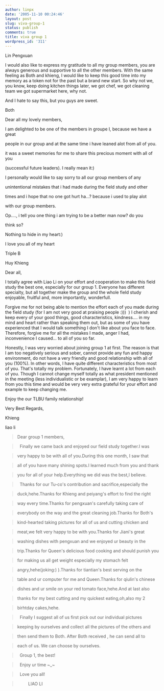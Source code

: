 ```yaml
---
author: linpx
date: '2005-11-10 00:24:46'
layout: post
slug: viva-group-1
status: publish
comments: true
title: viva group 1
wordpress_id: '311'
---
```


  

Lin Pengxuan

  

I would also like to express my gratitude to all my group members, you are
always generous and supportive to all the other members. With the same feeling
as Both and khieng, I would like to keep this good time into my memory as a
token not for the past but a brand new start. So why not we, you know, keep
doing kitchen things later, we got chef, we got cleaning team we got
supermarket here, why not.

And I hate to say this, but you guys are sweet.

  

  

Both

  

Dear all my lovely members,

  

I am delighted to be one of the members in groupe I, because we have a great

people in our group and at the same time i have leaned alot from all of you.

it was a sweet memories for me to share this precious moment with all of you

(successful future leaders). I really mean it:)

  

I personally would like to say sorry to all our group members of any

unintentional mistakes that i had made during the field study and other

times and i hope that no one got hurt ha...? because i used to play alot

with our group members.

Op...., i tell you one thing i am trying to be a better man now? do you

think so?

Nothing to hide in my heart:)

  

I love you all of my heart

  

Triple B

  

  

  

Huy Khieng

  

Dear all,

  

I totally agree with Liao Li on your effort and cooperation to make this field
study the best one, especially for our group 1. Everyone has different
specialty, but all together make the group and the whole field study
enjoyable, fruitful and, more importantly, wonderfull.

  

Forgive me for not being able to mention the effort each of you made during
the field study (for I am not very good at praising people :)))  ) I cherish
and keep every of your good things, good characteristics, kindness.... in my
mind and heart rather than speaking them out, but as some of you have
experienced that I would talk something I don't like about you face to face.
Therefore, forgive me for all the mistakes I made, anger I had, inconvenience
I caused... to all of you so far.

  

Honestly, I was very worried about joining group 1 at first. The reason is
that I am too negatively serious and sober, cannot provide any fun and happy
environment, do not have a very friendly and good relationship with all of you
(100%). In other words, I have quite different characteristics from most of
you. That's totally my problem. Fortunately, I have learnt a lot from each of
you. Though I cannot change myself totally as what president mentioned in the
meeting (less individualistic or be examplar), I am very happy to learn from
you this time and would be very very extra grateful for your effort and
example to keep changing me.

  

Enjoy the our TLBU family relationship!

  

Very Best Regards,

  

Khieng

  

  

  

  

  

liao li

  

>Dear group 1 members,

>  Finally we came back and enjoyed our field study together.I was

>very happy to be with all of you.During this one month, I saw that

>all of you have many shining spots.I learned much from you and thank

>you for all of your help.Everything we did was the best,I believe.

>  Thanks for our Tu-co's contribution and sacrifice,especially the

>duck,hehe.Thanks for Khieng and peiyang's effort to find the right

>way every time.Thanks for pengxuan's carefully taking care of

>everybody on the way and the great cleaning job.Thanks for Both's

>kind-hearted taking pictures for all of us and cutting chicken and

>meat,we felt very happy to be with you.Thanks for Jiani's great

>washing dishes with pengxuan and we enjoyed ur beauty in the

>trip.Thanks for Queen's delicious food cooking and should punish you

>for making us all get weight especially my stomach felt

>angry,hehe(joking:) ).Thanks for tiantian's best serving on the

>table and ur computer for me and Queen.Thanks for qiulin's chinese

>dishes and ur smile on your red tomato face,hehe.And at last also

>thanks for my best cutting and my quickest eating,oh,also my 2

>birhtday cakes,hehe.

>  Finally I suggest all of us first pick out our individual pictures

>keeping by ourselves and collect all the pictures of the others and

>then send them to Both. After Both received , he can send all to

>each of us. We can choose by ourselves.

>  Group 1, the best!

>  Enjoy ur time ~_~

>  Love you all!

>         LIAO LI

